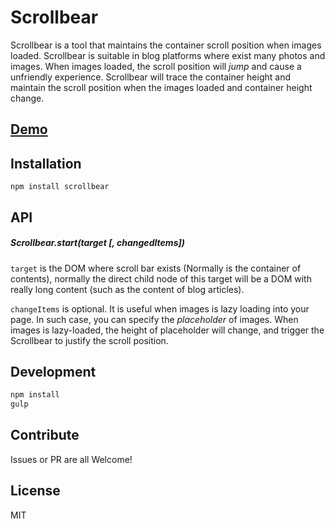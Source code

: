 # Scrollbear
Scrollbear is a tool that maintains the container scroll position when images loaded. Scrollbear is suitable in blog platforms where exist many photos and images. When images loaded, the scroll position will *jump* and cause a unfriendly experience. Scrollbear will trace the container height and maintain the scroll position when the images loaded and container height change.

## [Demo](http://changbenny.github.io/scrollbear/demo/static_img.html)

## Installation

`npm install scrollbear`

## API

##### Scrollbear.start(target [, changedItems])

`target` is the DOM where scroll bar exists (Normally is the container of contents), normally the direct child node of this target will be a DOM with really long content (such as the content of blog articles).

`changeItems` is optional. It is useful when images is lazy loading into your page. In such case, you can specify the *placeholder* of images. When images is lazy-loaded, the height of placeholder will change, and trigger the Scrollbear to justify the scroll position.

## Development

```sh
npm install
gulp
```

## Contribute

Issues or PR are all Welcome!

## License

MIT
